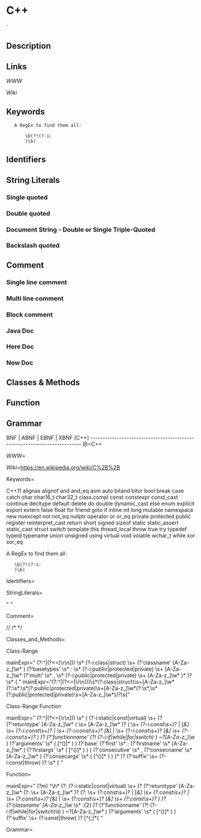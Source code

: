 
# C++
`
## Description


## Links

_WWW_

_Wiki_


## Keywords
~~~
   A RegEx to find them all:

       \b(?!(?-i:
       )\b)
~~~


## Identifiers


## String Literals

### Single quoted

### Double quoted

### Document String - Double or Single Triple-Quoted

### Backslash quoted


## Comment

### Single line comment

### Multi line comment

### Block comment

### Java Doc

### Here Doc

### Now Doc


## Classes & Methods


## Function


## Grammar

BNF | ABNF | EBNF | XBNF
[C++] --------------------------------------------------------------------------
@=C++

_WWW_=

_Wiki_=https://en.wikipedia.org/wiki/C%2B%2B

Keywords=

   C++11
       alignas alignof and and_eq asm auto bitand bitor bool break case catch char char16_t char32_t class compl const constexpr const_cast continue decltype default delete do double dynamic_cast else enum explicit export extern false float for friend goto if inline int long mutable namespace new noexcept not not_eq nullptr operator or or_eq private protected public register reinterpret_cast return short signed sizeof static static_assert static_cast struct switch template this thread_local throw true try typedef typeid typename union unsigned using virtual void volatile wchar_t while xor xor_eq

   A RegEx to find them all:

       \b(?!(?-i:
       )\b)

Identifiers=

StringLiterals=

   "   "

Comment=

   //
   /* */

Classes_and_Methods=

   Class-Range

   mainExpr="
       (?:^|(?<=[\r\n]))
       \s*
       (?-i:class|struct)
       \s+
       (?'classname'
           [A-Za-z_]\w*
       )
       (?'basetypes'
           \s*
           :
           \s*
           (?-i:public|protected|private)
           \s+
           [A-Za-z_]\w*
           (?'multi'
               \s*
               ,
               \s*
               (?-i:public|protected|private)
               \s+
               [A-Za-z_]\w*
           )*
       )?
       \s*
       \{
       "
   mainExpr="(?:^|(?<=[\r\n]))\s*(?:class|struct)\s+[A-Za-z_]\w*(?:\s*:\s*(?:public|protected|private)\s+[A-Za-z_]\w*(?:\s*,\s*(?:public|protected|private)\s+[A-Za-z_]\w*)*)?\s*\{"

   Class-Range Function

   mainExpr="
       (?:^|(?<=[\r\n]))
       \s*
       (
           (?-i:static|const|virtual)
           \s+
       )?
       (?'returntype'
           [A-Za-z_]\w*
           (
               \s+
               [A-Za-z_]\w*
           )?
           (
               \s+
               (?-i:const\s+)?
           |
               [*&]
               \s+
               (?-i:const\s+)?
           |
               \s+
               (?-i:const\s+)?
               [*&]
           |
               \s+
               (?-i:const\s+)?
               [*&]
               \s+
               (?-i:const\s+)?
           )
       )?
       (?'functionname'
           (?!
               (?-i:if|while|for|switch)
           )
           ~?[A-Za-z_]\w*
       )
       (?'arguments'
           \s*
           \(
           [^()]*
           \)
       )
       (?'base'
           (?'first'
               \s*
               :
               (?'firstname'
                   \s*
                   [A-Za-z_]\w*
               )
               (?'firstargs'
                   \s*
                   \(
                   [^()]*
                   \)
               )
           )
           (?'consecutive'
               \s*
               ,
               (?'consecname'
                   \s*
                   [A-Za-z_]\w*
               )
               (?'consecargs'
                   \s*
                   \(
                   [^()]*
                   \)
               )
           )*
       )?
       (?'suffix'
           \s+
           (?-i:const|throw)
       )?
       \s*
       \{
       "

Function=

   mainExpr="
       (?m)
       ^\h*
       (?:
           (?-i:static|const|virtual)
           \s+
       )?
       (?'returntype'
           [A-Za-z_]\w*
           (?:
               \s+
               [A-Za-z_]\w*
           )?
           (?:
               \s+
               (?:const\s+)?
           |
               [*&]
               \s+
               (?:const\s+)?
           |
               \s+
               (?:const\s+)?
               [*&]
           |
               \s+
               (?:const\s+)?
               [*&]
               \s+
               (?:const\s+)?
           )
       )?
       (?'classname'
           [A-Za-z_]\w*
           \s*
           :{2}
       )?
       (?'functionname'
           (?!
               (?-i:if|while|for|switch)\b
           )
           ~?[A-Za-z_]\w*
       )
       (?'arguments'
           \s*
           \(
           [^()]*
           \)
       )
       (?'suffix'
           \s+
           (?:const|throw)
       )?
       [^{;]*\{
       "

Grammar=

